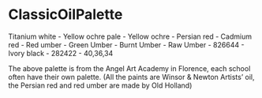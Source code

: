 # ClassicOilPalette

Titanium white - 
Yellow ochre pale - 
Yellow ochre - 
Persian red - 
Cadmium red - 
Red umber - 
Green Umber - 
Burnt Umber - 
Raw Umber - 826644 - 
Ivory black - 282422 - 40,36,34

The above palette is from the Angel Art Academy in Florence, each school often have their own palette. (All the paints are Winsor & Newton Artists’ oil, the Persian red and red umber are made by Old Holland)

